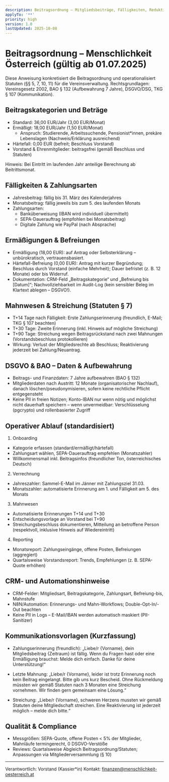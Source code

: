 ```yaml
---
description: Beitragsordnung – Mitgliedsbeiträge, Fälligkeiten, Reduktionen & Mahnwesen (Österreich)
applyTo: '**'
priority: high
version: 1.0
lastUpdated: 2025-10-08
---
```


# Beitragsordnung – Menschlichkeit Österreich (gültig ab 01.07.2025)

Diese Anweisung konkretisiert die Beitragsordnung und operationalisiert Statuten (§§ 5, 7, 10, 11) für die Vereinsverwaltung. Rechtsgrundlagen: Vereinsgesetz 2002, BAO § 132 (Aufbewahrung 7 Jahre), DSGVO/DSG, TKG § 107 (Kommunikation).

## Beitragskategorien und Beträge

- Standard: 36,00 EUR/Jahr (3,00 EUR/Monat)
- Ermäßigt: 18,00 EUR/Jahr (1,50 EUR/Monat)
  - Anspruch: Studierende, Arbeitssuchende, Pensionist*innen, prekäre Lebenslagen (Nachweis/Erklärung ausreichend)
- Härtefall: 0,00 EUR (befreit; Beschluss Vorstand)
- Vorstand & Ehrenmitglieder: beitragsfrei (gemäß Beschluss und Statuten)

Hinweis: Bei Eintritt im laufenden Jahr anteilige Berechnung ab Beitrittsmonat.

## Fälligkeiten & Zahlungsarten

- Jahresbeitrag: fällig bis 31. März des Kalenderjahres
- Monatsbeitrag: fällig jeweils bis zum 5. des laufenden Monats
- Zahlungsarten:
  - Banküberweisung (IBAN wird individuell übermittelt)
  - SEPA-Dauerauftrag (empfohlen bei Monatsbeitrag)
  - Digitale Zahlung wie PayPal (nach Absprache)

## Ermäßigungen & Befreiungen

- Ermäßigung (18,00 EUR): auf Antrag oder Selbsterklärung – unbürokratisch, vertrauensbasiert.
- Härtefall-Befreiung (0,00 EUR): Antrag mit kurzer Begründung; Beschluss durch Vorstand (einfache Mehrheit); Dauer befristet (z. B. 12 Monate) oder bis Widerruf.
- Dokumentation: CRM-Feld „Beitragskategorie“ und „Befreiung bis [Datum]“; Nachvollziehbarkeit im Audit-Log (kein sensibler Beleg im Klartext ablegen – DSGVO!).

## Mahnwesen & Streichung (Statuten § 7)

- T+14 Tage nach Fälligkeit: Erste Zahlungserinnerung (freundlich, E-Mail; TKG § 107 beachten)
- T+30 Tage: Zweite Erinnerung (inkl. Hinweis auf mögliche Streichung)
- T+90 Tage: Streichung wegen Beitragsrückstand nach zwei Mahnungen (Vorstandsbeschluss protokollieren)
- Wirkung: Verlust der Mitgliedsrechte ab Beschluss; Reaktivierung jederzeit bei Zahlung/Neuantrag.

## DSGVO & BAO – Daten & Aufbewahrung

- Beitrags- und Finanzdaten: 7 Jahre aufbewahren (BAO § 132)
- Mitgliederdaten nach Austritt: 12 Monate (organisatorischer Nachlauf), danach löschen/pseudonymisieren, sofern keine rechtliche Pflicht entgegensteht
- Keine PII in freien Notizen; Konto-IBAN nur wenn nötig und möglichst nicht dauerhaft speichern – wenn unvermeidbar: Verschlüsselung (pgcrypto) und rollenbasierter Zugriff

## Operativer Ablauf (standardisiert)

1) Onboarding
- Kategorie erfassen (standard/ermäßigt/härtefall)
- Zahlungsart wählen, SEPA-Dauerauftrag empfehlen (Monatszahler)
- Willkommensmail inkl. Beitragsinfos (freundlicher Ton, österreichisches Deutsch)

2) Verrechnung
- Jahreszahler: Sammel-E-Mail im Jänner mit Zahlungsziel 31.03.
- Monatszahler: automatisierte Erinnerung am 1. und Fälligkeit am 5. des Monats

3) Mahnwesen
- Automatisierte Erinnerungen T+14 und T+30
- Entscheidungsvorlage an Vorstand bei T+90
- Streichungsbeschluss dokumentieren, Mitteilung an betroffene Person (respektvoll, inklusive Hinweis auf Wiedereintritt)

4) Reporting
- Monatsreport: Zahlungseingänge, offene Posten, Befreiungen (aggregiert)
- Quartalsweise Vorstandsreport: Trends, Empfehlungen (z. B. SEPA-Quote erhöhen)

## CRM- und Automationshinweise

- CRM-Felder: Mitgliedsart, Beitragskategorie, Zahlungsart, Befreiung-bis, Mahnstufe
- N8N/Automation: Erinnerungs- und Mahn-Workflows; Double-Opt-In/-Out beachten
- Keine PII in Logs – E-Mail/IBAN werden automatisch maskiert (PII-Sanitizer)

## Kommunikationsvorlagen (Kurzfassung)

- Zahlungserinnerung (freundlich):
  „Liebe/r {Vorname}, dein Mitgliedsbeitrag {Zeitraum} ist fällig. Wenn du Fragen hast oder eine Ermäßigung brauchst: Melde dich einfach. Danke für deine Unterstützung!“

- Letzte Mahnung:
  „Liebe/r {Vorname}, leider ist trotz Erinnerung noch kein Beitrag eingelangt. Bitte gib uns kurz Bescheid. Ohne Rückmeldung müssten wir gemäß Statuten nach 3 Monaten eine Streichung vornehmen. Wir finden gern gemeinsam eine Lösung.“

- Streichung:
  „Liebe/r {Vorname}, schweren Herzens mussten wir gemäß Statuten deine Mitgliedschaft streichen. Eine Reaktivierung ist jederzeit möglich – melde dich bitte.“

## Qualität & Compliance

- Messgrößen: SEPA-Quote, offene Posten < 5% der Mitglieder, Mahnläufe termingerecht, 0 DSGVO-Verstöße
- Reviews: Quartalsweise Abgleich Beitragsordnung/Statuten; Anpassungen via Mitgliederversammlung (§ 10)

---

Verantwortlich: Vorstand (Kassier*in)
Kontakt: finanzen@menschlichkeit-oesterreich.at
